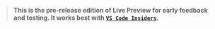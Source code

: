 > **This is the pre-release edition of Live Preview for early feedback and testing. It works best with [`VS Code Insiders`](HTTPS://code.visualstudio.com/insiders).**
